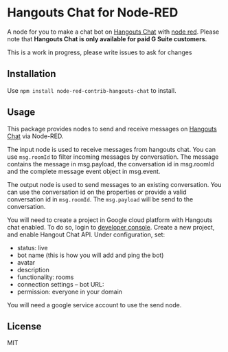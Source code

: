 # Hangouts Chat for Node-RED

A node for you to make a chat bot on [Hangouts Chat](https://chat.google.com) with [node red](https://nodered.org). Please note that **Hangouts Chat is only available for paid G Suite customers**.

This is a work in progress, please write issues to ask for changes

## Installation

Use `npm install node-red-contrib-hangouts-chat` to install.

## Usage

This package provides nodes to send and receive messages on [Hangouts Chat](https://chat.google.com/) via Node-RED. 

The input node is used to receive messages from hangouts chat. You can use `msg.roomId` to filter incoming messages by conversation. The message contains the message in msg.payload, the conversation id in msg.roomId and the complete message event object in msg.event.

The output node is used to send messages to an existing conversation. You can use the conversation id on the properties or provide a valid conversation id in `msg.roomId`. The `msg.payload` will be send to the conversation.

You will need to create a project in Google cloud platform with Hangouts chat enabled. To do so, login to [developer console](https://console.developers.google.com/). Create a new project, and enable Hangout Chat API. Under configuration, set:

* status: live
* bot name (this is how you will add and ping the bot)
* avatar
* description
* functionality: rooms
* connection settings – bot URL: <your node-red server HTTPS url>
* permission: everyone in your domain


You will need a google service account to use the send node.

## License

MIT
